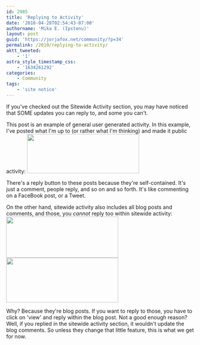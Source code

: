 ```yaml
---
id: 2985
title: 'Replying to Activity'
date: '2010-04-28T02:54:43-07:00'
authorname: 'Mika E. (Ipstenu)'
layout: post
guid: 'https://jorjafox.net/community/?p=34'
permalink: /2010/replying-to-activity/
aktt_tweeted:
    - '1'
astra_style_timestamp_css:
    - '1634261292'
categories:
    - Community
tags:
    - 'site notice'
---
```


If you've checked out the Sitewide Activity section, you may have noticed that SOME updates you can reply to, and some you can't.

This post is an example of general user generated activity.  In this example, I've posted what I'm up to (or rather what I'm thinking) and made it public activity:
<a href="//static.jorjafox.net/wordpress/2010/04/canreply.png"><img src="//static.jorjafox.net/wordpress/2010/04/canreply.png" alt="" width="300" height="105" class="aligncenter size-medium wp-image-35" /></a>

There's a reply button to these posts because they're self-contained. It's just a comment, people reply, and so on and so forth. It's like commenting on a FaceBook post, or a Tweet.

On the other hand, sitewide activity also includes all blog posts and comments, and those, you <em>cannot</em> reply too within sitewide activity:
<a href="//static.jorjafox.net/wordpress/2010/04/cantreply.png"><img src="//static.jorjafox.net/wordpress/2010/04/cantreply.png" alt="" width="300" height="110" class="aligncenter size-medium wp-image-36" /></a>
<a href="//static.jorjafox.net/wordpress/2010/04/centreply2.png"><img src="//static.jorjafox.net/wordpress/2010/04/centreply2.png" alt="" width="300" height="120" class="aligncenter size-medium wp-image-37" /></a>

Why? Because they're blog posts. If you want to reply to those, you have to click on 'view' and reply within the blog post.  Not a good enough reason? Well, if you replied in the sitewide activity section, it wouldn't update the blog comments.  So unless they change that little feature, this is what we get for now.
